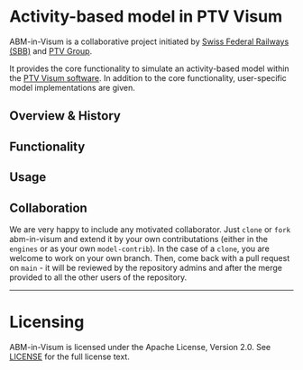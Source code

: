 
Activity-based model in PTV Visum
================

ABM-in-Visum is a collaborative project initiated by [Swiss Federal Railways (SBB)](https://www.sbb.ch/) and [PTV Group](https://company.ptvgroup.com/).

It provides the core functionality to simulate an activity-based model within the [PTV Visum software](https://www.ptvgroup.com/en/solutions/products/ptv-visum/). In addition 
to the core functionality, user-specific model implementations are given.

## Overview & History



## Functionality


## Usage


## Collaboration

We are very happy to include any motivated collaborator. Just `clone` or `fork` abm-in-visum and extend it by your own contributations (either in the `engines` or as your own `model-contrib`). In the case of a `clone`, you are welcome to work on your own branch. Then, come back with a pull request on `main` - it will be reviewed by the repository admins and after the merge provided to all the other users of the repository.


-----

Licensing
=========
ABM-in-Visum is licensed under the Apache License, Version 2.0. See
[LICENSE](https://github.com/SchweizerischeBundesbahnen/abm-in-visum/blob/main/LICENSE) for the full
license text.

